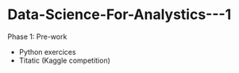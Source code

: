 # Data-Science-For-Analystics---1
Phase 1: Pre-work

   - Python exercices
   - Titatic (Kaggle competition)
